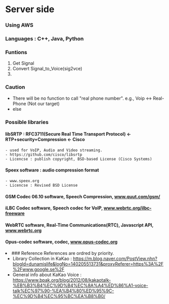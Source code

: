 # Server side

### Using AWS
### Languages : C++, Java, Python

### Funtions
1. Get Signal
2. Convert Signal_to_Voice(sig2vce)
3. 


### Caution
- There will be no function to call "real phone number".  e.g., Voip <-> Real-Phone (Not our target) <br>
- else

### Possible libraries
  ####    libSRTP : RFC3711(Secure Real Time Transport Protocol) <- RTP+security+Compression <- Cisco
    - used for VoIP, Audio and Video streaming.
    - https://github.com/cisco/libsrtp
    - Licencse : publish copyright, BSD-based License (Cisco Systems)
  ####    Speex software : audio compression format
    - www.speex.org
    - Licencse : Revised BSD License
  ####    GSM Codec 06.10 software, Speech Compression, www.quut.com/gsm/
  ####    iLBC Codec software, Speech codec for VoIP, www.webrtc.org/ilbc-freeware
  ####    WebRTC software, Real-Time Communications(RTC), Javascript API, www.webrtc.org
  ####    Opus-codec software, codec, www.opus-codec.org
  
  
 <li>
### Reference
References are ordred by priority.

- Library Collection in KaKao : https://m.blog.naver.com/PostView.nhn?blogId=dunamislife&logNo=140205513731&proxyReferer=https%3A%2F%2Fwww.google.se%2F
- General info about KaKao Voice : https://www.bpak.org/blog/2012/08/kakaotalk-%EB%B3%B4%EC%9D%B4%EC%8A%A4%ED%86%A1-voice-talk%EC%97%90-%EA%B4%80%ED%95%9C-%EC%9D%B4%EC%95%BC%EA%B8%B0/
</li>
